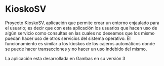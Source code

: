# KioskoSV
Proyecto KioskoSV, aplicación que permite crear un entorno enjaulado para el usuario; es decir que con esta aplicación los usuarios que hacen uso de algún servicio como consultas en las cuales no deseamos que los mismo puedan hacer uso de otros servicios del sistema operativo. El funcionamiento es similar a los kioskos de los cajeros automáticos donde se puede hacer transacciones y no hacer un uso indebido del mismo.

La aplicación esta desarrollada en Gambas en su versión 3

